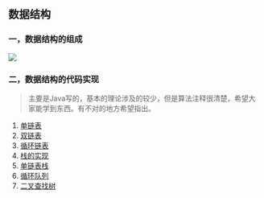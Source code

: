 ##  数据结构
### 一，数据结构的组成
![](https://i.loli.net/2019/05/21/5ce347c728dab14964.jpg)
### 二，数据结构的代码实现
>  主要是Java写的，基本的理论涉及的较少，但是算法注释很清楚，希望大家能学到东西。有不对的地方希望指出。

1. [单链表](https://github.com/RobinOfSky/Data-structure/blob/master/%E6%95%B0%E6%8D%AE%E7%BB%93%E6%9E%84%EF%BC%88%E4%B8%80%EF%BC%89%E2%80%94%E5%8D%95%E9%93%BE%E8%A1%A8.md)
2. [双链表](https://github.com/RobinOfSky/Data-structure/blob/master/%E6%95%B0%E6%8D%AE%E7%BB%93%E6%9E%84%E2%80%94%E5%8F%8C%E9%93%BE%E8%A1%A8.md)
3. [循环链表](https://github.com/RobinOfSky/Data-structure/blob/master/%E6%95%B0%E6%8D%AE%E7%BB%93%E6%9E%84---%E5%BE%AA%E7%8E%AF%E9%93%BE%E8%A1%A8.md)
4. [栈的实现](https://github.com/RobinOfSky/Data-structure/blob/master/%E6%95%B0%E6%8D%AE%E7%BB%93%E6%9E%84%E2%80%94%E6%A0%88%E7%9A%84%E5%AE%9E%E7%8E%B0.md)
5. [单链表栈](https://github.com/RobinOfSky/Data-structure/blob/master/%E6%95%B0%E6%8D%AE%E7%BB%93%E6%9E%84%E2%80%94%E5%8D%95%E9%93%BE%E8%A1%A8%E6%A0%88.md)
6. [循环队列](https://github.com/RobinOfSky/Data-structure/blob/master/%E6%95%B0%E6%8D%AE%E7%BB%93%E6%9E%84%E2%80%94%E5%BE%AA%E7%8E%AF%E9%98%9F%E5%88%97.md)
7. [二叉查找树](https://github.com/RobinOfSky/Data-structure/blob/master/%E6%95%B0%E6%8D%AE%E7%BB%93%E6%9E%84%E2%80%94%E4%BA%8C%E5%8F%89%E6%9F%A5%E6%89%BE%E6%A0%91%EF%BC%88%E4%BA%8C%E5%8F%89%E6%90%9C%E7%B4%A2%E6%A0%91%EF%BC%8C%E4%BA%8C%E5%8F%89%E6%8E%92%E5%BA%8F%E6%A0%91%EF%BC%89.md)
